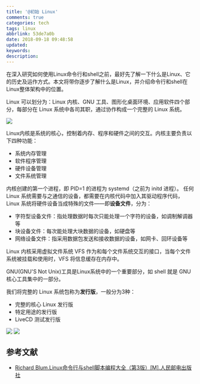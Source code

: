 ```yaml
---
title: '@初始 Linux'
comments: true
categories: tech
tags: linux
abbrlink: 53de7a0b
date: 2018-09-18 09:48:58
updated:
keywords:
description:
---
```


在深入研究如何使用Linux命令行和shell之前，最好先了解一下什么是Linux、它的历史及运作方式。本文将带你逐步了解什么是Linux，并介绍命令行和shell在Linux整体架构中的位置。

<!--more-->

Linux 可以划分为：Linux 内核、GNU 工具、图形化桌面环境、应用软件四个部分，每部分在 Linux 系统中各司其职，通过协作构成一个完整的 Linux 系统。

![](http://ipic-markdown.oss-cn-shanghai.aliyuncs.com/blog/2018-09-17-091144.png)

Linux内核是系统的核心，控制着内存、程序和硬件之间的交互。内核主要负责以下四种功能：
- 系统内存管理
- 软件程序管理
- 硬件设备管理
- 文件系统管理

内核创建的第一个进程，即 PID=1 的进程为 systemd（之前为 initd 进程）。
任何 Linux 系统需要与之通信的设备，都需要在内核代码中加入其驱动程序代码，Linux 系统将硬件设备当成特殊的文件——即**设备文件**，分为：
- 字符型设备文件：指处理数据时每次只能处理一个字符的设备，如调制解调器等
- 块设备文件：每次能处理大块数据的设备，如硬盘等
- 网络设备文件：指采用数据包发送和接收数据的设备，如网卡、回环设备等

Linux 内核采用虚拟文件系统 VFS 作为和每个文件系统交互的接口，当每个文件系统被挂载和使用时，VFS 将信息缓存在内存中。

GNU(GNU'S Not Unix)工具是Linux系统中的一个重要部分，如 shell 就是 GNU 核心工具集中的一部分。

我们将完整的 Linux 系统包称为**发行版**，一般分为3种：
- 完整的核心 Linux 发行版
- 特定用途的发行版
- LiveCD 测试发行版

![](http://ipic-markdown.oss-cn-shanghai.aliyuncs.com/blog/2018-09-17-085133.png)
![](http://ipic-markdown.oss-cn-shanghai.aliyuncs.com/blog/2018-09-17-085511.png)


## 参考文献

- [Richard Blum.Linux命令行与shell脚本编程大全（第3版）[M].人民邮电出版社](https://book.douban.com/subject/26854226/)
